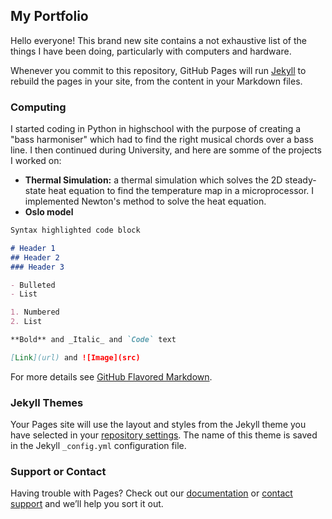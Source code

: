 ## My Portfolio

Hello everyone! This brand new site contains a not exhaustive list of the things I have been doing, particularly with computers and hardware.

Whenever you commit to this repository, GitHub Pages will run [Jekyll](https://jekyllrb.com/) to rebuild the pages in your site, from the content in your Markdown files.

### Computing
I started coding in Python in highschool with the purpose of creating a "bass harmoniser" which had to find the right musical chords over a bass line. I then continued during University, and here are somme of the projects I worked on:

- **Thermal Simulation:** a thermal simulation which solves the 2D steady-state heat equation to find the temperature map in a microprocessor. I implemented Newton's method to solve the heat equation.
- **Oslo model**


```markdown
Syntax highlighted code block

# Header 1
## Header 2
### Header 3

- Bulleted
- List

1. Numbered
2. List

**Bold** and _Italic_ and `Code` text

[Link](url) and ![Image](src)
```

For more details see [GitHub Flavored Markdown](https://guides.github.com/features/mastering-markdown/).

### Jekyll Themes

Your Pages site will use the layout and styles from the Jekyll theme you have selected in your [repository settings](https://github.com/versolollo/versolollo/settings/pages). The name of this theme is saved in the Jekyll `_config.yml` configuration file.

### Support or Contact

Having trouble with Pages? Check out our [documentation](https://docs.github.com/categories/github-pages-basics/) or [contact support](https://support.github.com/contact) and we’ll help you sort it out.
